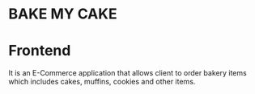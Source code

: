 # BAKE MY CAKE 
# Frontend
It is an E-Commerce application that allows client to order  bakery items which includes cakes, muffins, cookies and other items.

